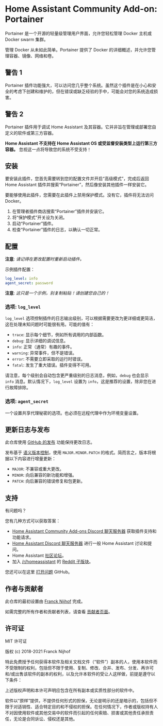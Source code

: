 # Home Assistant Community Add-on: Portainer

Portainer 是一个开源的轻量级管理用户界面，允许您轻松管理 Docker 主机或 Docker swarm 集群。

管理 Docker 从未如此简单。Portainer 提供了 Docker 的详细概述，并允许您管理容器、镜像、网络和卷。

## 警告 1

Portainer 插件功能强大，可以访问您几乎整个系统。虽然这个插件是在小心和安全的考虑下创建和维护的，但在错误或缺乏经验的手中，可能会对您的系统造成损害。

## 警告 2

Portainer 插件用于调试 Home Assistant 及其容器。它并非旨在管理或部署您自定义的软件或第三方容器。

**Home Assistant 不支持在 Home Assistant OS 或受监督安装类型上运行第三方容器。** 忽视这一点将导致您的系统不受支持！

## 安装

要安装此插件，您首先需要转到您的配置文件并开启“高级模式”，完成后返回 Home Assistant 插件并搜索“Portainer”，然后像安装其他插件一样安装它。

要能够使用此插件，您需要在此插件上禁用保护模式。没有它，插件将无法访问 Docker。

1. 在管理者插件商店搜索“Portainer”插件并安装它。
1. 将“保护模式”开关设为关闭。
1. 启动“Portainer”插件。
1. 检查“Portainer”插件的日志，以确认一切正常。

## 配置

**注意**: _请记得在更改配置时重新启动插件。_

示例插件配置：

```yaml
log_level: info
agent_secret: password
```

**注意**: _这只是一个示例，别复制粘贴！请创建您自己的！_

### 选项: `log_level`

`log_level` 选项控制插件的日志输出级别，可以根据需要更改为更详细或更简洁，这在处理未知问题时可能很有用。可能的值有：

- `trace`: 显示每个细节，例如所有调用的内部函数。
- `debug`: 显示详细的调试信息。
- `info`: 正常（通常）有趣的事件。
- `warning`: 异常事件，但不是错误。
- `error`: 不需要立即采取的运行时错误。
- `fatal`: 发生了重大错误。插件变得不可用。

请注意，每个级别会自动包含更严重级别的日志消息，例如，`debug` 也会显示 `info` 消息。默认情况下，`log_level` 设置为 `info`，这是推荐的设置，除非您在进行故障排除。

### 选项: `agent_secret`

一个设置共享代理秘密的选项。也必须在远程代理中作为环境变量设置。

## 更新日志与发布

此仓库使用 [GitHub 的发布][releases] 功能保持更改日志。

发布基于 [语义版本控制][semver]，使用 `MAJOR.MINOR.PATCH` 的格式。简而言之，版本将根据以下内容进行增量更新：

- `MAJOR`: 不兼容或重大更改。
- `MINOR`: 向后兼容的新功能和增强。
- `PATCH`: 向后兼容的错误修复和包更新。

## 支持

有问题吗？

您有几种方式可以获取答案：

- [Home Assistant Community Add-ons Discord 聊天服务器][discord] 获取插件支持和功能请求。
- [Home Assistant Discord 聊天服务器][discord-ha] 进行一般 Home Assistant 讨论和提问。
- Home Assistant [社区论坛][forum]。
- 加入 [/r/homeassistant][reddit] 的 [Reddit 子版块][reddit]。

您还可以在这里 [打开问题][issue] GitHub。

## 作者与贡献者

此仓库的最初设置由 [Franck Nijhof][frenck] 完成。

如需完整的所有作者和贡献者列表，请查看 [贡献者页面][contributors]。

## 许可证

MIT 许可证

版权 (c) 2018-2021 Franck Nijhof

特此免费授予任何获得本软件及相关文档文件（“软件”）副本的人，使用本软件而不受限制的权利，包括但不限于使用、复制、修改、合并、发布、分发、再许可和/或出售该软件的副本的权利，以及允许本软件的受让人这样做，前提是遵守以下条件：

上述版权声明和本许可声明应包含在所有副本或实质性部分的软件中。

软件以“原样”提供，不提供任何形式的担保，无论是明示的还是暗示的，包括但不限于对适销性、适合特定目的和不侵权的担保。在任何情况下，作者或版权持有人不对因使用软件或其他交易中的软件而引起的任何索赔、损害或其他责任承担责任，无论是合同诉讼、侵权还是其他。

[contributors]: https://github.com/hassio-addons/addon-portainer/graphs/contributors
[discord-ha]: https://discord.gg/c5DvZ4e
[discord]: https://discord.me/hassioaddons
[forum]: https://community.home-assistant.io/t/home-assistant-community-add-on-portainer/68836?u=frenck
[frenck]: https://github.com/frenck
[issue]: https://github.com/hassio-addons/addon-portainer/issues
[reddit]: https://reddit.com/r/homeassistant
[releases]: https://github.com/hassio-addons/addon-portainer/releases
[semver]: http://semver.org/spec/v2.0.0.htm